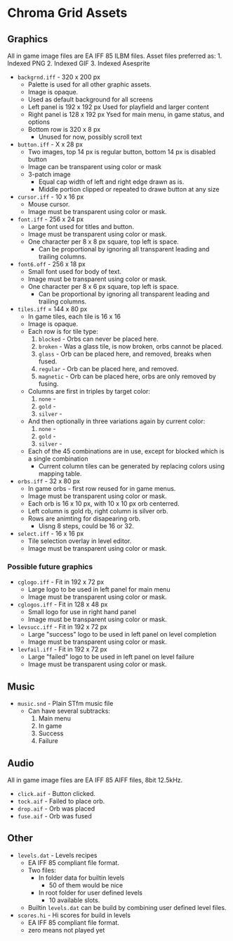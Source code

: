 # Chroma Grid Assets

## Graphics

All in game image files are EA IFF 85 ILBM files. Asset files preferred as:
    1. Indexed PNG
    2. Indexed GIF
    3. Indexed Asesprite

* `backgrnd.iff` - 320 x 200 px
    * Palette is used for all other graphic assets.
    * Image is opaque.
    * Used as default background for all screens
    * Left panel is 192 x 192 px
        Used for playfield and larger content
    * Right panel is 128 x 192 px
        Ysed for main menu, in game status, and options
    * Bottom row is 320 x 8 px
        * Unused for now, possibly scroll text
* `button.iff` - X x 28 px
    * Two images, top 14 px is regular button, bottom 14 px is disabled button
    * Image can be transparent using color or mask
    * 3-patch image
        * Equal cap width of left and right edge drawn as is.
        * Middle portion clipped or repeated to drawe button at any size
* `cursor.iff` - 10 x 16 px
    * Mouse cursor.
    * Image must be transparent using color or mask.
* `font.iff` - 256 x 24 px
    * Large font used for titles and button.
    * Image must be transparent using color or mask.
    * One character per 8 x 8 px square, top left is space.
        * Can be proportional by ignoring all transparent leading and trailing columns.
* `font6.off` - 256 x 18 px
    * Small font used for body of text.
    * Image must be transparent using color or mask.
    * One character per 8 x 6 px square, top left is space.
        * Can be proportional by ignoring all transparent leading and trailing columns.
* `tiles.iff` = 144 x 80 px
    * In game tiles, each tile is 16 x 16
    * Image is opaque.
    * Each row is for tile type:
        1. `blocked` - Orbs can never be placed here.
        2. `broken` - Was a glass tile, is now broken, orbs cannot be placed.
        3. `glass` - Orb can be placed here, and removed, breaks when fused.
        4. `regular` - Orb can be placed here, and removed.
        5. `magnetic` - Orb can be placed here, orbs are only removed by fusing.
    * Columns are first in triples by target color:
        1. `none` -
        2. `gold` -
        3. `silver` -
    * And then optionally in three variations again by current color:
        1. `none` -
        2. `gold` -
        3. `silver` -
    * Each of the 45 combinations are in use, except for blocked which is a single combination
        * Current column tiles can be generated by replacing colors using mapping table.
* `orbs.iff` - 32 x 80 px
    * In game orbs - first row reused for in game menus.
    * Image must be transparent using color or mask.
    * Each orb is 16 x 10 px, with 10 x 10 px orb centerred.
    * Left column is gold rb, right column is silver orb.
    * Rows are animting for disapearing orb.
        * Uisng 8 steps, could be 16 or 32.
* `select.iff` - 16 x 16 px
    * Tile selection overlay in level editor.
    * Image must be transparent using color or mask.
    
### Possible future graphics

* `cglogo.iff` - Fit in 192 x 72 px
    * Large logo to be used in left panel for main menu
    * Image must be transparent using color or mask.
* `cglogos.iff` - Fit in 128 x 48 px
    * Small logo for use in right hand panel
    * Image must be transparent using color or mask.
* `levsucc.iff` - Fit in 192 x 72 px
    * Large "success" logo to be used in left panel on level completion
    * Image must be transparent using color or mask.
* `levfail.iff` - Fit in 192 x 72 px
    * Large "failed" logo to be used in left panel on level failure
    * Image must be transparent using color or mask.

## Music

* `music.snd` - Plain STfm music file
    * Can have several subtracks:
        1. Main menu
        2. In game
        3. Success
        4. Failure

## Audio

All in game image files are EA IFF 85 AIFF files, 8bit 12.5kHz.

* `click.aif` - Button clicked.
* `tock.aif` - Failed to place orb.
* `drop.aif` - Orb was placed
* `fuse.aif` - Orb was fused

## Other

* `levels.dat` - Levels recipes
    * EA IFF 85 compliant file format.
    * Two files:
        * In folder data for builtin levels
            * 50 of them would be nice
        * In root folder for user defined levels
            * 10 available slots.
    * Builtin `levels.dat` can be build by combining user defined level files.
* `scores.hi` - Hi scores for build in levels
    * EA IFF 85 compliant file format.
    * zero means not played yet
